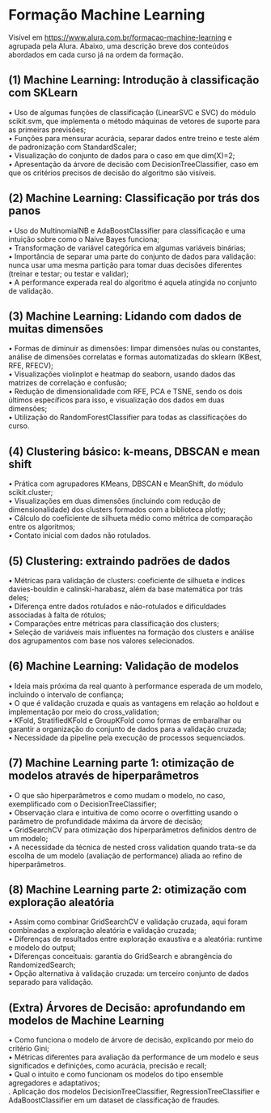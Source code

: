 # Formação Machine Learning

Visível em https://www.alura.com.br/formacao-machine-learning e agrupada pela Alura. Abaixo, uma descrição breve dos conteúdos abordados em cada curso já na ordem da formação.

## (1) Machine Learning: Introdução à classificação com SKLearn

• Uso de algumas funções de classificação (LinearSVC e SVC) do módulo scikit.svm, que implementa o método máquinas de vetores de suporte para as primeiras previsões;<br/>
• Funções para mensurar acurácia, separar dados entre treino e teste além de padronização com StandardScaler;<br/>
• Visualização do conjunto de dados para o caso em que dim(X)=2;<br/>
• Apresentação da árvore de decisão com DecisionTreeClassifier, caso em que os critérios precisos de decisão do algoritmo são visíveis.

## (2) Machine Learning: Classificação por trás dos panos

• Uso do MultinomialNB e AdaBoostClassifier para classificação e uma intuição sobre como o Naive Bayes funciona;<br/>
• Transformação de variável categórica em algumas variáveis binárias;<br/>
• Importância de separar uma parte do conjunto de dados para validação: nunca usar uma mesma partição para tomar duas decisões diferentes (treinar e testar; ou testar e validar);<br/>
• A performance experada real do algoritmo é aquela atingida no conjunto de validação.

## (3) Machine Learning: Lidando com dados de muitas dimensões

• Formas de diminuir as dimensões: limpar dimensões nulas ou constantes, análise de dimensões correlatas e formas automatizadas do sklearn (KBest, RFE, RFECV);<br/>
• Visualizações violinplot e heatmap do seaborn, usando dados das matrizes de correlação e confusão;<br/>
• Redução de dimensionalidade com RFE, PCA e TSNE, sendo os dois últimos específicos para isso, e visualização dos dados em duas dimensões;<br/>
• Utilização do RandomForestClassifier para todas as classificações do curso.

## (4) Clustering básico: k-means, DBSCAN e mean shift

• Prática com agrupadores KMeans, DBSCAN e MeanShift, do módulo scikit.cluster;<br/>
• Visualizações em duas dimensões (incluindo com redução de dimensionalidade) dos clusters formados com a biblioteca plotly;<br/>
• Cálculo do coeficiente de silhueta médio como métrica de comparação entre os algoritmos;<br/>
• Contato inicial com dados não rotulados.

## (5) Clustering: extraindo padrões de dados

• Métricas para validação de clusters: coeficiente de silhueta e índices davies-bouldin e calinski-harabasz, além da base matemática por trás deles;<br/>
• Diferença entre dados rotulados e não-rotulados e dificuldades associadas à falta de rótulos;<br/>
• Comparações entre métricas para classificação dos clusters;<br/>
• Seleção de variáveis mais influentes na formação dos clusters e análise dos agrupamentos com base nos valores selecionados.

## (6) Machine Learning: Validação de modelos

• Ideia mais próxima da real quanto à performance esperada de um modelo, incluindo o intervalo de confiança;<br/>
• O que é validação cruzada e quais as vantagens em relação ao holdout e implementação por meio do cross_validation;<br/>
• KFold, StratifiedKFold e GroupKFold como formas de embaralhar ou garantir a organização do conjunto de dados para a validação cruzada;<br/>
• Necessidade da pipeline pela execução de processos sequenciados.

## (7) Machine Learning parte 1: otimização de modelos através de hiperparâmetros

• O que são hiperparâmetros e como mudam o modelo, no caso, exemplificado com o DecisionTreeClassifier;<br/>
• Observação clara e intuitiva de como ocorre o overfitting usando o parâmetro de profundidade máxima da árvore de decisão;<br/>
• GridSearchCV para otimização dos hiperparâmetros definidos dentro de um modelo;<br/>
• A necessidade da técnica de nested cross validation quando trata-se da escolha de um modelo (avaliação de performance) aliada ao refino de hiperparâmetros.

## (8) Machine Learning parte 2: otimização com exploração aleatória

• Assim como combinar GridSearchCV e validação cruzada, aqui foram combinadas a exploração aleatória e validação cruzada;<br/>
• Diferenças de resultados entre exploração exaustiva e a aleatória: runtime e modelo do output;<br/>
• Diferenças conceituais: garantia do GridSearch e abrangência do RandomizedSearch;<br/>
• Opção alternativa à validação cruzada: um terceiro conjunto de dados separado para validação.

## (Extra) Árvores de Decisão: aprofundando em modelos de Machine Learning

• Como funciona o modelo de árvore de decisão, explicando por meio do critério Gini;<br/>
• Métricas diferentes para avaliação da performance de um modelo e seus significados e definições, como acurácia, precisão e recall;<br/>
• Qual o intuito e como funcionam os modelos do tipo ensemble agregadores e adaptativos;<br/>
. Aplicação dos modelos DecisionTreeClassifier, RegressionTreeClassifier e AdaBoostClassifier em um dataset de classificação de fraudes.
